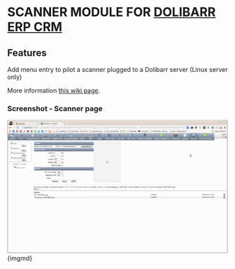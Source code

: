 # SCANNER MODULE FOR <a href="https://www.dolibarr.org">DOLIBARR ERP CRM</a>

## Features
Add menu entry to pilot a scanner plugged to a Dolibarr server (Linux server only)

More information <a href="https://wiki.dolibarr.org/index.php/Module_Scanner" target="_new">this wiki page</a>.


### Screenshot - Scanner page

![Screenshot scanner](img/screen_shot_scanner_1.png?raw=true "Scanner"){imgmd}
